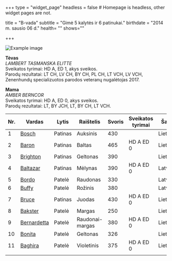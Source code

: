 +++
type = "widget_page"
headless = false  # Homepage is headless, other widget pages are not.

title = "B-vada" 
subtitle = "Gimė 5 kalytės ir 6 patinukai."
birthdate = "2014 m. sausio 06 d."
health= ""
shows=""

+++

![Example image](/img/b-vada.jpg)

**Tėvas** 
<br/>
_LAMBERT TASMANSKA ELITTE_ 
<br/>
Sveikatos tyrimai: HD A, ED 1, akys sveikos. 
<br/>
Parodų rezultatai: LT CH, LV CH, BY CH, PL CH, LT VCH, LV VCH, Zenenhundų specializuotos parodos veteranų nugalėtojas 2017.

**Mama** 
<br/>
_AMBER BERNCOR_ 
<br/>
Sveikatos tyrimai: HD A, ED 0, akys sveikos. 
<br/>
Parodų rezultatai: LT, BY JCH, LT, BY CH, LT VCH.

| Nr. |    Vardas        | Lytis      |   Raištelis   | Svoris  | Sveikatos tyrimai | Šalis |
|---|----------|----|--------|----|---------|--------|
|1|[Bosch](#gallery-gallery-3)|Patinas|Auksinis| 430 |  | Lietuva|        
|2|[Baron](#gallery-gallery-4)|Patinas|Baltas  |465 | HD A ED 0 | Lietuva|
|3|[Brighton](#gallery-gallery-5)|Patinas|Geltonas| 390 |  | Lietuva|        
|4|[Baltazar](#gallery-gallery-6)|Patinas|Mėlynas  |390 | HD A ED 0 | Latvija|
|5|[Bordo](#gallery-gallery-7)|Patelė|Raudonas| 330 ||  Latvija|        
|6|[Buffy](#gallery-gallery-80)|Patelė|Rožinis| 380 |  | Latvija|
|7|[Bruce](#gallery-gallery-9)|Patinas|Juodas| 430 | HD A ED 0 | Lietuva|
|8|[Bakster](#gallery-gallery-10)|Patelė|Margas| 250 ||  Lietuva|        
|9|[Bernardetta](#gallery-gallery-11)|Patelė|Raudonai-margas| 380  | HD A ED 0  | Lietuva|
|10|[Bonita](#gallery-gallery-12)|Patelė|Geltonas| 326 ||  Lietuva|        
|11|[Baghira](#gallery-gallery-13)|Patelė|Violetinis|375  | HD A ED 0 | Lietuva|
| |            |       |      |   